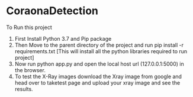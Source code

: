 # CoraonaDetection

To Run this project 
1. First Install Python 3.7 and Pip package
2. Then Move to the parent directory of the project and run pip install -r requirements.txt
 [This will install all the python libraries required to run project]
3. Now run python app.py and open the local host url (127.0.0.1:5000) in the browser.
4. To test the X-Ray images download the Xray image from google and head over to taketest page and upload your xray image and see the results.

